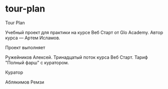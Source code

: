 # tour-plan

Tour Plan

Учебный проект для практики на курсе Веб Старт от Glo Academy. Автор курса — Артем Исламов.

Проект выполняет

Ружейников Алексей. Тринадцатый поток курса Веб Старт. Тариф "Полный фарш" с куратором.

Куратор

Аблякимов Ремзи
